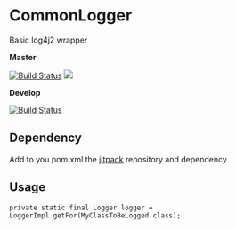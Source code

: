 # CommonLogger 
Basic log4j2 wrapper

**Master**

[![Build Status](https://travis-ci.org/lcappuccio/common-logger.svg?branch=master)](https://travis-ci.org/lcappuccio/common-logger)
[![](https://jitpack.io/v/lcappuccio/common-logger.svg)](https://jitpack.io/#lcappuccio/common-logger)

**Develop**

[![Build Status](https://travis-ci.org/lcappuccio/common-logger.svg?branch=develop)](https://travis-ci.org/lcappuccio/common-logger)

## Dependency
Add to you pom.xml the [jitpack](https://jitpack.io) repository and dependency

## Usage
`private static final Logger logger = LoggerImpl.getFor(MyClassToBeLogged.class);`

